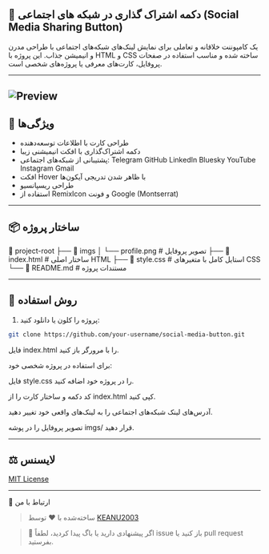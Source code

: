 ## 🔗 دکمه اشتراک گذاری در شبکه های اجتماعی (Social Media Sharing Button)

یک کامپوننت خلاقانه و تعاملی برای نمایش لینک‌های شبکه‌های اجتماعی با طراحی مدرن و انیمیشن جذاب. این پروژه با HTML و CSS ساخته شده و مناسب استفاده در صفحات پروفایل، کارت‌های معرفی یا پروژه‌های شخصی است.

---
![Preview](imgs/preview.png)
---


## 🎯 ویژگی‌ها

- طراحی کارت با اطلاعات توسعه‌دهنده
- دکمه اشتراک‌گذاری با افکت انیمیشنی زیبا
- پشتیبانی از شبکه‌های اجتماعی:
  Telegram
  GitHub
  LinkedIn
  Bluesky
  YouTube
  Instagram
  Gmail
- افکت Hover با ظاهر شدن تدریجی آیکون‌ها
- طراحی ریسپانسیو
- استفاده از RemixIcon و فونت Google (Montserrat)

---

## 📦 ساختار پروژه
📁 project-root
├── 📁 imgs
│ └── profile.png # تصویر پروفایل
├── 📄 index.html # ساختار اصلی HTML
├── 📄 style.css # استایل کامل با متغیرهای CSS
└── 📄 README.md # مستندات پروژه

---

## 🔧 روش استفاده

1. پروژه را کلون یا دانلود کنید:

```bash
git clone https://github.com/your-username/social-media-button.git
```
فایل index.html را با مرورگر باز کنید.

برای استفاده در پروژه شخصی خود:

فایل style.css را در پروژه خود اضافه کنید.

کد دکمه و ساختار کارت را از index.html کپی کنید.

آدرس‌های لینک شبکه‌های اجتماعی را به لینک‌های واقعی خود تغییر دهید.

تصویر پروفایل را در پوشه imgs/ قرار دهید.

---
## ⚖️ لایسنس
[MIT License](LICENSE)


---



🤝 ارتباط با من
> ساخته‌شده با ❤️ توسط [KEANU2003](https://t.me/KEANU2003)

>💬 اگر پیشنهادی دارید یا باگ پیدا کردید، لطفاً issue باز کنید یا pull request بفرستید.
> 
